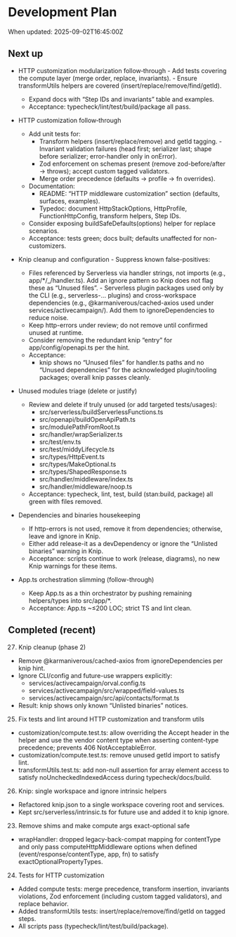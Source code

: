 # Development Plan

When updated: 2025-09-02T16:45:00Z

## Next up

- HTTP customization modularization follow‑through - Add tests covering the compute layer (merge order, replace, invariants). - Ensure transformUtils helpers are covered (insert/replace/remove/find/getId).
  - Expand docs with “Step IDs and invariants” table and examples.
  - Acceptance: typecheck/lint/test/build/package all pass.

- HTTP customization follow‑through
  - Add unit tests for:
    - Transform helpers (insert/replace/remove) and getId tagging. - Invariant validation failures (head first; serializer last; shape before serializer; error-handler only in onError).
    - Zod enforcement on schemas present (remove zod-before/after → throws); accept custom tagged validators.
    - Merge order precedence (defaults → profile → fn overrides).
  - Documentation:
    - README: “HTTP middleware customization” section (defaults, surfaces, examples).
    - Typedoc: document HttpStackOptions, HttpProfile, FunctionHttpConfig, transform helpers, Step IDs.
  - Consider exposing buildSafeDefaults(options) helper for replace scenarios.
  - Acceptance: tests green; docs built; defaults unaffected for non-customizers.

- Knip cleanup and configuration - Suppress known false-positives:
  - Files referenced by Serverless via handler strings, not imports (e.g., app/\*/\_/handler.ts).
    Add an ignore pattern so Knip does not flag these as “Unused files”. - Serverless plugin packages used only by the CLI (e.g., serverless-… plugins) and
    cross-workspace dependencies (e.g., @karmaniverous/cached-axios used under services/activecampaign/).
    Add them to ignoreDependencies to reduce noise.
  - Keep http-errors under review; do not remove until confirmed unused at runtime.
  - Consider removing the redundant knip “entry” for app/config/openapi.ts per the hint.
  - Acceptance:
    - knip shows no “Unused files” for handler.ts paths and no “Unused dependencies” for the
      acknowledged plugin/tooling packages; overall knip passes cleanly.

- Unused modules triage (delete or justify)
  - Review and delete if truly unused (or add targeted tests/usages):
    - src/serverless/buildServerlessFunctions.ts
    - src/openapi/buildOpenApiPath.ts
    - src/modulePathFromRoot.ts
    - src/handler/wrapSerializer.ts
    - src/test/env.ts
    - src/test/middyLifecycle.ts
    - src/types/HttpEvent.ts
    - src/types/MakeOptional.ts
    - src/types/ShapedResponse.ts
    - src/handler/middleware/index.ts
    - src/handler/middleware/noop.ts
  - Acceptance: typecheck, lint, test, build (stan:build, package) all green with files removed.

- Dependencies and binaries housekeeping
  - If http-errors is not used, remove it from dependencies; otherwise, leave and ignore in Knip.
  - Either add release-it as a devDependency or ignore the “Unlisted binaries” warning in Knip.
  - Acceptance: scripts continue to work (release, diagrams), no new Knip warnings for these items.

- App.ts orchestration slimming (follow-through)
  - Keep App.ts as a thin orchestrator by pushing remaining helpers/types into src/app/\*.
  - Acceptance: App.ts ~≤200 LOC; strict TS and lint clean.

## Completed (recent)

27. Knip cleanup (phase 2)

- Remove @karmaniverous/cached-axios from ignoreDependencies per knip hint.
- Ignore CLI/config and future-use wrappers explicitly:
  - services/activecampaign/orval.config.ts
  - services/activecampaign/src/wrapped/field-values.ts
  - services/activecampaign/src/api/contacts/format.ts
- Result: knip shows only known “Unlisted binaries” notices.

25. Fix tests and lint around HTTP customization and transform utils

- customization/compute.test.ts: allow overriding the Accept header in the
  helper and use the vendor content type when asserting content-type
  precedence; prevents 406 NotAcceptableError.
- customization/compute.test.ts: remove unused getId import to satisfy lint.
- transformUtils.test.ts: add non-null assertion for array element access to
  satisfy noUncheckedIndexedAccess during typecheck/docs/build.

26. Knip: single workspace and ignore intrinsic helpers

- Refactored knip.json to a single workspace covering root and services.
- Kept src/serverless/intrinsic.ts for future use and added it to knip ignore.

23. Remove shims and make compute args exact-optional safe

- wrapHandler: dropped legacy-back-compat mapping for contentType and only pass computeHttpMiddleware options when defined (event/response/contentType,
  app, fn) to satisfy exactOptionalPropertyTypes.

24. Tests for HTTP customization

- Added compute tests: merge precedence, transform insertion, invariants violations,
  Zod enforcement (including custom tagged validators), and replace behavior.
- Added transformUtils tests: insert/replace/remove/find/getId on tagged steps.
- All scripts pass (typecheck/lint/test/build/package).
